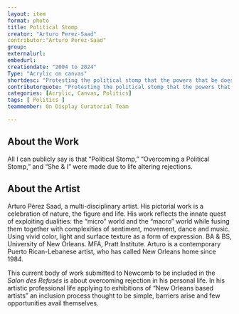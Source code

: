 ```yaml
---
layout: item
format: photo
title: Political Stomp
creator: "Arturo Perez-Saad"
contributor:"Arturo Perez-Saad" 
group: 
externalurl: 
embedurl: 
creationdate: "2004 to 2024"
Type: "Acrylic on canvas"
shortdesc: "Protesting the political stomp that the powers that be does to silence dissent."
contributorquote: "Protesting the political stomp that the powers that be does to silence dissent."
categories: [Acrylic, Canvas, Politics]
tags: [ Politics ]
teammember: On Display Curatorial Team

---
```


## About the Work

All I can publicly say is that “Political Stomp,” “Overcoming a Political Stomp,” and “She & I” were made due to life altering rejections.

## About the Artist

Arturo Pérez Saad, a multi-disciplinary artist. His pictorial work is a celebration of nature, the figure and life. His work reflects the innate quest of exploiting dualities: the “micro” world and the “macro” world while fusing them together with complexities of sentiment, movement, dance and music. Using vivid color, light and surface texture as a form of expression.  BA & BS, University of New Orleans. MFA, Pratt Institute. Arturo is a contemporary Puerto Rican-Lebanese artist, who has called New Orleans home since 1984.  

This current body of work submitted to Newcomb to be included in the _Salon des Refusés_ is about overcoming rejection in his personal life. In his artistic professional life applying to exhibitions of “New Orleans based artists” an inclusion process thought to be simple, barriers arise and few opportunities avail themselves.
